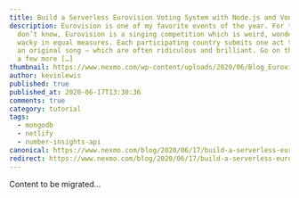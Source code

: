 ```yaml
---
title: Build a Serverless Eurovision Voting System with Node.js and Vonage
description: Eurovision is one of my favorite events of the year. For those who
  don’t know, Eurovision is a singing competition which is weird, wonderful and
  wacky in equal measures. Each participating country submits one act to perform
  an original song – which are often ridiculous and brilliant. Go on then – have
  a few more […]
thumbnail: https://www.nexmo.com/wp-content/uploads/2020/06/Blog_Eurovision-Voting_1200x600.png
author: kevinlewis
published: true
published_at: 2020-06-17T13:30:36
comments: true
category: tutorial
tags:
  - mongodb
  - netlify
  - number-insights-api
canonical: https://www.nexmo.com/blog/2020/06/17/build-a-serverless-eurovision-voting-system-with-node-js-and-vonage
redirect: https://www.nexmo.com/blog/2020/06/17/build-a-serverless-eurovision-voting-system-with-node-js-and-vonage
---
```

Content to be migrated...
